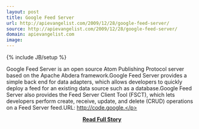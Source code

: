 ```yaml
---
layout: post
title: Google Feed Server
url: http://apievangelist.com/2009/12/28/google-feed-server/
source: http://apievangelist.com/2009/12/28/google-feed-server/
domain: apievangelist.com
image: 
---
```

{% include JB/setup %}<p>Google Feed Server is an open source Atom Publishing Protocol server based on the Apache Abdera framework.Google Feed Server provides a simple back end for data adapters, which allows developers to quickly deploy a feed for an existing data source such as a database.Google Feed Server also provides the Feed Server Client Tool (FSCT), which lets developers perform create, receive, update, and delete (CRUD) operations on a Feed Server feed.URL: http://code.google.</p>
<center><p><a href="http://apievangelist.com/2009/12/28/google-feed-server/" style='padding:25px; font-sze:18px; font-weight: bold;'>Read Full Story</a></p></center>
